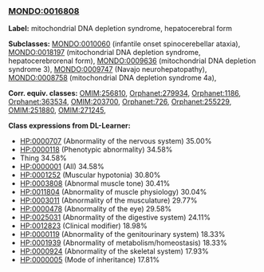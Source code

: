 
### [MONDO:0016808](http://purl.obolibrary.org/obo/MONDO_0016808)
**Label:** mitochondrial DNA depletion syndrome, hepatocerebral form

**Subclasses:** [MONDO:0010060](http://purl.obolibrary.org/obo/MONDO_0010060) (infantile onset spinocerebellar ataxia), [MONDO:0018197](http://purl.obolibrary.org/obo/MONDO_0018197) (mitochondrial DNA depletion syndrome, hepatocerebrorenal form), [MONDO:0009636](http://purl.obolibrary.org/obo/MONDO_0009636) (mitochondrial DNA depletion syndrome 3), [MONDO:0009747](http://purl.obolibrary.org/obo/MONDO_0009747) (Navajo neurohepatopathy), [MONDO:0008758](http://purl.obolibrary.org/obo/MONDO_0008758) (mitochondrial DNA depletion syndrome 4a), 

**Corr. equiv. classes:** [OMIM:256810](http://purl.obolibrary.org/obo/OMIM_256810), [Orphanet:279934](http://www.orpha.net/ORDO/Orphanet_279934), [Orphanet:1186](http://www.orpha.net/ORDO/Orphanet_1186), [Orphanet:363534](http://www.orpha.net/ORDO/Orphanet_363534), [OMIM:203700](http://purl.obolibrary.org/obo/OMIM_203700), [Orphanet:726](http://www.orpha.net/ORDO/Orphanet_726), [Orphanet:255229](http://www.orpha.net/ORDO/Orphanet_255229), [OMIM:251880](http://purl.obolibrary.org/obo/OMIM_251880), [OMIM:271245](http://purl.obolibrary.org/obo/OMIM_271245), 

**Class expressions from DL-Learner:**

- [HP:0000707](http://purl.obolibrary.org/obo/HP_0000707) (Abnormality of the nervous system) 35.00%
- [HP:0000118](http://purl.obolibrary.org/obo/HP_0000118) (Phenotypic abnormality) 34.58%
- Thing 34.58%
- [HP:0000001](http://purl.obolibrary.org/obo/HP_0000001) (All) 34.58%
- [HP:0001252](http://purl.obolibrary.org/obo/HP_0001252) (Muscular hypotonia) 30.80%
- [HP:0003808](http://purl.obolibrary.org/obo/HP_0003808) (Abnormal muscle tone) 30.41%
- [HP:0011804](http://purl.obolibrary.org/obo/HP_0011804) (Abnormality of muscle physiology) 30.04%
- [HP:0003011](http://purl.obolibrary.org/obo/HP_0003011) (Abnormality of the musculature) 29.77%
- [HP:0000478](http://purl.obolibrary.org/obo/HP_0000478) (Abnormality of the eye) 29.58%
- [HP:0025031](http://purl.obolibrary.org/obo/HP_0025031) (Abnormality of the digestive system) 24.11%
- [HP:0012823](http://purl.obolibrary.org/obo/HP_0012823) (Clinical modifier) 18.98%
- [HP:0000119](http://purl.obolibrary.org/obo/HP_0000119) (Abnormality of the genitourinary system) 18.33%
- [HP:0001939](http://purl.obolibrary.org/obo/HP_0001939) (Abnormality of metabolism/homeostasis) 18.33%
- [HP:0000924](http://purl.obolibrary.org/obo/HP_0000924) (Abnormality of the skeletal system) 17.93%
- [HP:0000005](http://purl.obolibrary.org/obo/HP_0000005) (Mode of inheritance) 17.81%


